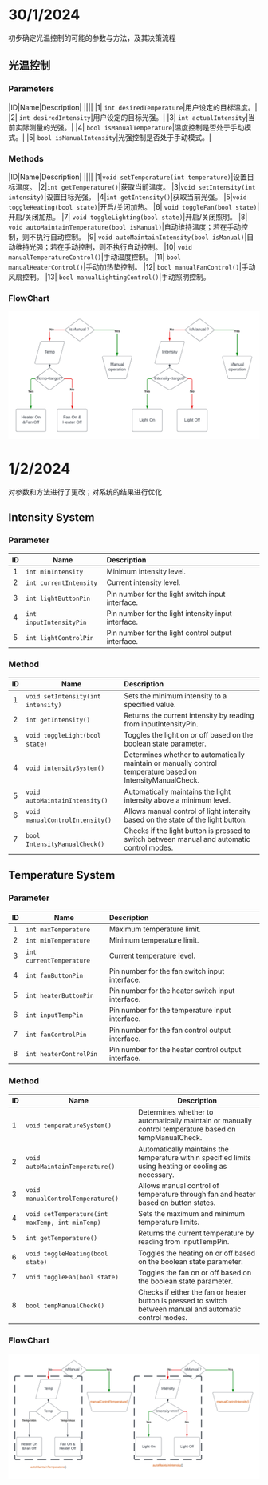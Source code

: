 # 30/1/2024
初步确定光温控制的可能的参数与方法，及其决策流程
## 光温控制
### Parameters
|ID|Name|Description|
||||
|1| `int desiredTemperature`|用户设定的目标温度。|
|2| `int desiredIntensity`|用户设定的目标光强。|
|3| `int actualIntensity`|当前实际测量的光强。|
|4| `bool isManualTemperature`|温度控制是否处于手动模式。|
|5| `bool isManualIntensity`|光强控制是否处于手动模式。|

### Methods  
|ID|Name|Description|
||||
|1|`void setTemperature(int temperature)`|设置目标温度。
|2|`int getTemperature()`|获取当前温度。
|3|`void setIntensity(int intensity)`|设置目标光强。
|4|`int getIntensity()`|获取当前光强。
|5|`void toggleHeating(bool state)`|开启/关闭加热。
|6| `void toggleFan(bool state)`|开启/关闭加热。
|7| `void toggleLighting(bool state)`|开启/关闭照明。
|8| `void autoMaintainTemperature(bool isManual)`|自动维持温度；若在手动控制，则不执行自动控制。
|9| `void autoMaintainIntensity(bool isManual)`|自动维持光强；若在手动控制，则不执行自动控制。
|10| `void manualTemperatureControl()`|手动温度控制。
|11| `bool manualHeaterControl()`|手动加热垫控制。
|12| `bool manualFanControl()`|手动风扇控制。
|13| `bool manualLightingControl()`|手动照明控制。

### FlowChart
![](Temp_Light%20flowchart_1.png)

# 1/2/2024
对参数和方法进行了更改；对系统的结果进行优化
## Intensity System
### Parameter
| ID | Name                    | Description                                         |
|:--:|-------------------------|:----------------------------------------------------|
| 1  | `int minIntensity`      | Minimum intensity level.                            |
| 2  | `int currentIntensity`  | Current intensity level.                            |
| 3  | `int lightButtonPin`    | Pin number for the light switch input interface.    |
| 4  | `int inputIntensityPin` | Pin number for the light intensity input interface. |
| 5  | `int lightControlPin`   | Pin number for the light control output interface.  |


### Method
| ID | Name                               | Description                                                                                                 |
|:--:|------------------------------------|:------------------------------------------------------------------------------------------------------------|
| 1  | `void setIntensity(int intensity)` | Sets the minimum intensity to a specified value.                                                            |
| 2  | `int getIntensity()`               | Returns the current intensity by reading from inputIntensityPin.                                            |
| 3  | `void toggleLight(bool state)`     | Toggles the light on or off based on the boolean state parameter.                                           |
| 4  | `void intensitySystem()`           | Determines whether to automatically maintain or manually control temperature based on IntensityManualCheck. |
| 5  | `void autoMaintainIntensity()`     | Automatically maintains the light intensity above a minimum level.                                          |
| 6  | `void manualControlIntensity()`    | Allows manual control of light intensity based on the state of the light button.                            |
| 7  | `bool IntensityManualCheck()`      | Checks if the light button is pressed to switch between manual and automatic control modes.                 |
## Temperature System
### Parameter 
| ID | Name                     | Description                                         |
|:--:|--------------------------|:----------------------------------------------------|
| 1  | `int maxTemperature`     | Maximum temperature limit.                          |
| 2  | `int minTemperature`     | Minimum temperature limit.                          |
| 3  | `int currentTemperature` | Current temperature level.                          |
| 4  | `int fanButtonPin`       | Pin number for the fan switch input interface.      |
| 5  | `int heaterButtonPin`    | Pin number for the heater switch input interface.   |
| 6  | `int inputTempPin`       | Pin number for the temperature input interface.     |
| 7  | `int fanControlPin`      | Pin number for the fan control output interface.    |
| 8  | `int heaterControlPin`   | Pin number for the heater control output interface. |

### Method
| ID | Name                                            | Description                                                                                                |
|----|-------------------------------------------------|------------------------------------------------------------------------------------------------------------|
| 1  | `void temperatureSystem()`                      | Determines whether to automatically maintain or manually control temperature based on tempManualCheck.     |
| 2  | `void autoMaintainTemperature()`                | Automatically maintains the temperature within specified limits using heating or cooling as necessary.     |
| 3  | `void manualControlTemperature()`               | Allows manual control of temperature through fan and heater based on button states.                        |
| 4  | `void setTemperature(int maxTemp, int minTemp)` | Sets the maximum and minimum temperature limits.                                                           |
| 5  | `int getTemperature()`                          | Returns the current temperature by reading from inputTempPin.                                              |
| 6  | `void toggleHeating(bool state)`                | Toggles the heating on or off based on the boolean state parameter.                                        |
| 7  | `void toggleFan(bool state)`                    | Toggles the fan on or off based on the boolean state parameter.                                            |
| 8  | `bool tempManualCheck()`                        | Checks if either the fan or heater button is pressed to switch between manual and automatic control modes. |
### FlowChart
![](Temp_Light%20flowchart_2.png)